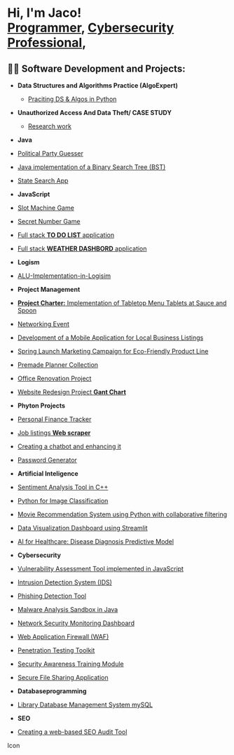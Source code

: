 <h1>Hi, I'm Jaco! 
  <br/><a href="https://github.com/JohannesVRooyen">Programmer</a>, <a href="www.linkedin.com/in/jaco-van-rooyen-73b81731a">Cybersecurity Professional</a>, </h1>

<h2>👨‍💻 Software Development and Projects:</h2>

- <b>Data Structures and Algorithms Practice (AlgoExpert)</b>
  - [Praciting DS & Algos in Python](https://github.com/JakesShell/Algorithms-Practice)
    
- <b>Unauthorized Access And 
Data Theft/ CASE STUDY </b>
  - [Research work](https://github.com/JakesShell/CyberResearch/tree/main)
 
- <b>Java</b>
 - [Political Party Guesser](https://github.com/JakesShell/PoliticalQuizApp/tree/main)
 - [Java implementation of a Binary Search Tree (BST)](https://github.com/JakesShell/BST/tree/main)
 - [State Search App](https://github.com/JakesShell/StateSearch)
   
- <b>JavaScript</b>
 - [Slot Machine Game](https://github.com/JakesShell/slotmachine)
 - [Secret Number Game](https://github.com/JakesShell/GuessTheNumber)
 - [Full stack <b>TO DO LIST</b> application](https://github.com/JakesShell/ToDoList)
 - [Full stack <b>WEATHER DASHBORD</b> application](https://github.com/JakesShell/WeatherDash/tree/main) 
 
- <b>Logism</b>
 - [ALU-Implementation-in-Logisim](https://github.com/JakesShell/ALU-Implementation-in-Logisim)
   
- <b>Project Management</b>
- [<b>Project Charter:</b> Implementation of Tabletop Menu Tablets at Sauce and Spoon](https://github.com/JakesShell/Project-Charter-Sauce-and-Spoon)
- [Networking Event](https://github.com/JakesShell/Networking-Event)
- [Development of a Mobile Application for Local Business Listings](https://github.com/JakesShell/TaskFlowAppCharter)
- [Spring Launch Marketing Campaign for Eco-Friendly Product Line](https://github.com/JakesShell/Green-Horizon-Campaign)
- [Premade Planner Collection](https://github.com/JakesShell/PlannerCollection/tree/main)
- [Office Renovation Project](https://github.com/JakesShell/OfficeReno)
- [Website Redesign Project <b> Gant Chart</b>](https://github.com/JakesShell/GantChartWebRedesign)
  
- <b>Phyton Projects</b>
- [Personal Finance Tracker](https://github.com/JakesShell/FinanceTracker/tree/main)
- [Job listings <b>Web scraper</b>](https://github.com/JakesShell/WebScraper/tree/main)
- [Creating a chatbot and enhancing it](https://github.com/JakesShell/PythonChatbot/tree/main)
- [Password Generator](https://github.com/JakesShell/Password-Generator)
  
- <b>Artificial Inteligence</b>
- [Sentiment Analysis Tool in C++](https://github.com/JakesShell/Sentiment-Analysis-Tool/tree/main)
- [Python for Image Classification](https://github.com/JakesShell/ImageClassification/tree/main)
- [Movie Recommendation System using Python with collaborative filtering](https://github.com/JakesShell/Movierecommend/tree/main)
- [Data Visualization Dashboard using Streamlit](https://github.com/JakesShell/Data-Visualization-Dashboard/tree/main)
- [AI for Healthcare: Disease Diagnosis Predictive Model](https://github.com/JakesShell/Disease-Diagnosis/tree/main)
  
- <b>Cybersecurity</b>
- [Vulnerability Assessment Tool implemented in JavaScript](https://github.com/JakesShell/Vulnerability-Assessment-Tool/tree/main)
- [Intrusion Detection System (IDS)](https://github.com/JakesShell/IDS/tree/main)
- [Phishing Detection Tool](https://github.com/JakesShell/Phishing-Detection-Tool/tree/main)
- [Malware Analysis Sandbox in Java](https://github.com/JakesShell/Malware-Analysis/tree/main)
- [Network Security Monitoring Dashboard](https://github.com/JakesShell/-Network-Security-Monitoring-Dashboard/tree/main)
- [Web Application Firewall (WAF)](https://github.com/JakesShell/Web-Application-Firewall-WAF-)
- [Penetration Testing Toolkit](https://github.com/JakesShell/Penetration-Testing-Toolkit)
- [Security Awareness Training Module](https://github.com/JakesShell/Penetration-Testing-Toolkit)
- [Secure File Sharing Application](https://github.com/JakesShell/Secure-File-Sharing-Application/tree/main)
    
- <b>Databaseprogramming</b>
- [Library Database Management System mySQL](https://github.com/JakesShell/Library-Database-Management-System/tree/main)
  
- <b>SEO</b>
- [Creating a web-based SEO Audit Tool](https://github.com/JakesShell/Library-Database-Management-System/tree/main)

<!--
**joshmadakor1/joshmadakor1** is a ✨ _special_ ✨ repository because its `README.md` (this file) appears on your GitHub profile.

Here are some ideas to get you started:

- 🔭 I’m currently working on ...
- 🌱 I’m currently learning ...
- 👯 I’m looking to collaborate on ...
- 🤔 I’m looking for help with ...
- 💬 Ask me about ...
- 📫 How to reach me: ...
- 😄 Pronouns: ...
- ⚡ Fun fact: ...
-->
Icon
